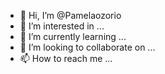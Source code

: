 - 👋 Hi, I’m @Pamelaozorio
- 👀 I’m interested in ...
- 🌱 I’m currently learning ...
- 💞️ I’m looking to collaborate on ...
- 📫 How to reach me ...

<!---
Pamelaozorio/Pamelaozorio is a ✨ special ✨ repository because its `README.md` (this file) appears on your GitHub profile.
You can click the Preview link to take a look at your changes.
--->
